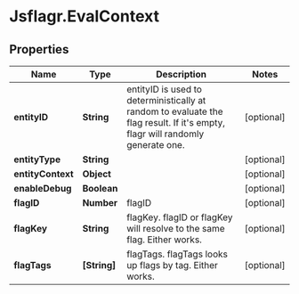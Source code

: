 # Jsflagr.EvalContext

## Properties
Name | Type | Description | Notes
------------ | ------------- | ------------- | -------------
**entityID** | **String** | entityID is used to deterministically at random to evaluate the flag result. If it's empty, flagr will randomly generate one. | [optional] 
**entityType** | **String** |  | [optional] 
**entityContext** | **Object** |  | [optional] 
**enableDebug** | **Boolean** |  | [optional] 
**flagID** | **Number** | flagID | [optional] 
**flagKey** | **String** | flagKey. flagID or flagKey will resolve to the same flag. Either works. | [optional] 
**flagTags** | **[String]** | flagTags. flagTags looks up flags by tag. Either works. | [optional] 



